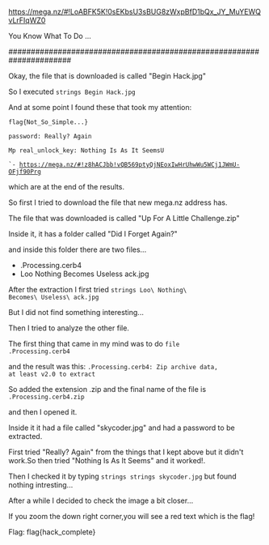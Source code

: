 https://mega.nz/#!LoABFK5K!0sEKbsU3sBUG8zWxpBfD1bQx_JY_MuYEWQvLrFIqWZ0

You Know What To Do ...

######################################################################

Okay, the file that is downloaded is called "Begin Hack.jpg"

So I executed <code>strings Begin Hack.jpg</code>

And at some point I found these that took my attention:

<code>flag{Not_So_Simple...}</code>

<code>password: Really? Again</code>

<code>Mp real_unlock_key: Nothing Is As It SeemsU</code>

<code>`- https://mega.nz/#!z8hACJbb!vQB569ptyQjNEoxIwHrUhwWu5WCj1JWmU-OFjf90Prg</code>

which are at the end of the results.

So first I tried to download the file that new mega.nz address has.

The file that was downloaded is called "Up For A Little Challenge.zip"

Inside it, it has a folder called "Did I Forget Again?"

and inside this folder there are two files...

- .Processing.cerb4
- Loo Nothing Becomes Useless ack.jpg

After the extraction I first tried <code>strings Loo\ Nothing\ Becomes\ Useless\ ack.jpg</code>

But I did not find something interesting...

Then I tried to analyze the other file.

The first thing that came in my mind was to do <code>file .Processing.cerb4</code>

and the result was this: <code>.Processing.cerb4: Zip archive data, at least v2.0 to extract</code>

So added the extension .zip and the final name of the file is <code>.Processing.cerb4.zip</code>

and then I opened it.

Inside it it had a file called "skycoder.jpg" and had a password to be extracted.

First tried "Really? Again" from the things that I kept above but it didn't work.So then tried "Nothing Is As It Seems" and it worked!.

Then I checked it by typing <code>strings strings skycoder.jpg</code> but found nothing intresting...

After a while I decided to check the image a bit closer...

If you zoom the down right corner,you will see a red text which is the flag!

Flag: flag{hack_complete}
